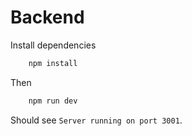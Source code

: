 # Backend
Install dependencies
```bash
    npm install
```
Then
```bash
    npm run dev
```
Should see `Server running on port 3001`.